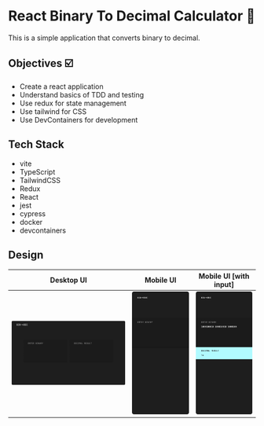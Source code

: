# React Binary To Decimal Calculator 🧮

This is a simple application that converts binary to decimal.

## Objectives ☑️
- Create a react application
- Understand basics of TDD and testing
- Use redux for state management
- Use tailwind for CSS
- Use DevContainers for development

## Tech Stack
- vite
- TypeScript
- TailwindCSS
- Redux
- React
- jest
- cypress
- docker
- devcontainers

## Design
Desktop UI                               | Mobile UI                                  | Mobile UI [with input]
:---------------------------------------:|:---------------------------------------:|:---------------------------------------:
![Desktop UI](./design/Desktop%20UI.png) | ![Mobile UI](./design/Mobile%20UI%201.png) | ![Mobile UI With Input](./design/Mobile%20UI%202.png)

